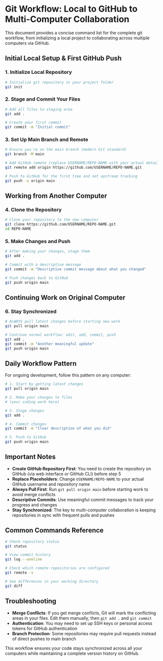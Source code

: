# Git Workflow: Local to GitHub to Multi-Computer Collaboration

This document provides a concise command list for the complete git workflow, from initializing a local project to collaborating across multiple computers via GitHub.

## Initial Local Setup & First GitHub Push

### 1. Initialize Local Repository
```bash
# Initialize git repository in your project folder
git init
```

### 2. Stage and Commit Your Files
```bash
# Add all files to staging area
git add .

# Create your first commit
git commit -m "Initial commit"
```

### 3. Set Up Main Branch and Remote
```bash
# Ensure you're on the main branch (modern Git standard)
git branch -M main

# Add GitHub remote (replace USERNAME/REPO-NAME with your actual details)
git remote add origin https://github.com/USERNAME/REPO-NAME.git

# Push to GitHub for the first time and set upstream tracking
git push -u origin main
```

## Working from Another Computer

### 4. Clone the Repository
```bash
# Clone your repository to the new computer
git clone https://github.com/USERNAME/REPO-NAME.git
cd REPO-NAME
```

### 5. Make Changes and Push
```bash
# After making your changes, stage them
git add .

# Commit with a descriptive message
git commit -m "Descriptive commit message about what you changed"

# Push changes back to GitHub
git push origin main
```

## Continuing Work on Original Computer

### 6. Stay Synchronized
```bash
# ALWAYS pull latest changes before starting new work
git pull origin main

# Continue normal workflow: edit, add, commit, push
git add .
git commit -m "Another meaningful update"
git push origin main
```

## Daily Workflow Pattern

For ongoing development, follow this pattern on any computer:

```bash
# 1. Start by getting latest changes
git pull origin main

# 2. Make your changes to files
# (your coding work here)

# 3. Stage changes
git add .

# 4. Commit changes
git commit -m "Clear description of what you did"

# 5. Push to GitHub
git push origin main
```

## Important Notes

- **Create GitHub Repository First**: You need to create the repository on GitHub (via web interface or GitHub CLI) before step 5
- **Replace Placeholders**: Change `USERNAME/REPO-NAME` to your actual GitHub username and repository name
- **Always Pull First**: Run `git pull origin main` before starting work to avoid merge conflicts
- **Descriptive Commits**: Use meaningful commit messages to track your progress and changes
- **Stay Synchronized**: The key to multi-computer collaboration is keeping repositories in sync with frequent pulls and pushes

## Common Commands Reference

```bash
# Check repository status
git status

# View commit history
git log --oneline

# Check which remote repositories are configured
git remote -v

# See differences in your working directory
git diff
```

## Troubleshooting

- **Merge Conflicts**: If you get merge conflicts, Git will mark the conflicting areas in your files. Edit them manually, then `git add .` and `git commit`
- **Authentication**: You may need to set up SSH keys or personal access tokens for GitHub authentication
- **Branch Protection**: Some repositories may require pull requests instead of direct pushes to main branch

This workflow ensures your code stays synchronized across all your computers while maintaining a complete version history on GitHub.
